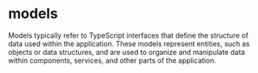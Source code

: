# models 


Models typically refer to TypeScript interfaces that define the structure of data used within the application. These models represent entities, such as objects or data structures, and are used to organize and manipulate data within components, services, and other parts of the application.
